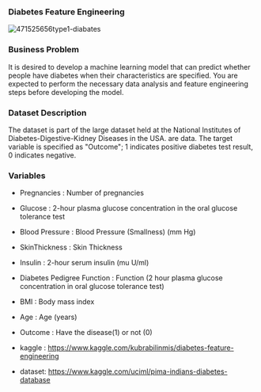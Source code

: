 ### Diabetes Feature Engineering

![471525656type1-diabates](https://user-images.githubusercontent.com/81189969/149674455-47cfdc68-3801-4493-89ba-31976ecdb8a5.jpg)


### Business Problem 
It is desired to develop a machine learning model that can predict whether people have diabetes when their characteristics are specified. You are expected to perform the necessary data analysis and feature engineering steps before developing the model.

### Dataset Description 
The dataset is part of the large dataset held at the National Institutes of Diabetes-Digestive-Kidney Diseases in the USA. are data. The target variable is specified as "Outcome"; 1 indicates positive diabetes test result, 0 indicates negative.

### Variables
- Pregnancies : Number of pregnancies
- Glucose : 2-hour plasma glucose concentration in the oral glucose tolerance test
- Blood Pressure : Blood Pressure (Smallness) (mm Hg)
- SkinThickness : Skin Thickness
- Insulin : 2-hour serum insulin (mu U/ml)
- Diabetes Pedigree Function : Function (2 hour plasma glucose concentration in oral glucose tolerance test)
- BMI : Body mass index
- Age : Age (years)
- Outcome : Have the disease(1) or not (0)



- kaggle : https://www.kaggle.com/kubrabilinmis/diabetes-feature-engineering
- dataset: https://www.kaggle.com/uciml/pima-indians-diabetes-database
